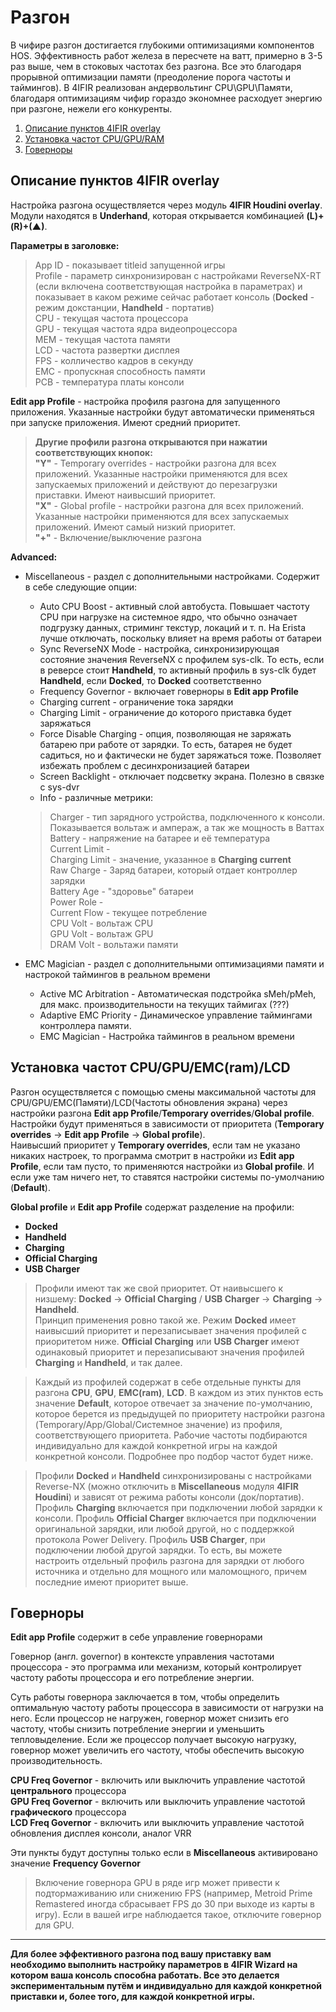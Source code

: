 # Разгон 

В чифире разгон достигается глубокими оптимизациями компонентов HOS. Эффективность работ железа в пересчете на ватт, примерно в 3-5 раз выше, чем в стоковых частотах без разгона. Все это благодаря прорывной оптимизации памяти (преодоление порога частоты и таймингов). В 4IFIR реализован андервольтинг CPU\GPU\Памяти, благодаря оптимизациям чифир гораздо экономнее расходует энергию при разгоне, нежели его конкуренты.

1. [Описание пунктов 4IFIR overlay](#Описание-пунктов-4IFIR-overlay)   
1. [Установка частот CPU/GPU/RAM](#установка-частот-cpugpuemcramlcd)  
1. [Говерноры](#Говерноры)  

## Описание пунктов 4IFIR overlay

Настройка разгона осуществляется через модуль **4IFIR Houdini overlay**. Модули находятся в **Underhand**, которая открывается комбинацией **(L)+(R)+(▲)**.

**Параметры в заголовке:**     
>App ID - показывает titleid запущенной игры   
>Profile - параметр синхронизирован с настройками ReverseNX-RT (если включена соответствующая настройка в параметрах) и показывает в каком режиме сейчас работает консоль (**Docked** - режим докстанции, **Handheld** - портатив)  
>CPU - текущая частота процессора   
>GPU - текущая частота ядра видеопроцессора   
>MEM - текущая частота памяти   
>LCD - частота развертки дисплея  
>FPS - колличество кадров в секунду  
>EMC - пропускная способность памяти  
>PCB - температура платы консоли   


   
**Edit app Profile** - настройка профиля разгона для запущенного приложения. Указанные настройки будут автоматически применяться при запуске приложения. Имеют средний приоритет.
> **Другие профили разгона открываются при нажатии соответствующих кнопок:**  
> **"Y"** - Temporary overrides - настройки разгона для всех приложений. Указанные настройки применяются для всех запускаемых приложений и действуют до перезагрузки приставки. Имеют наивысший приоритет.  
> **"X"** - Global profile - настройки разгона для всех приложений. Указанные настройки применяются для всех запускаемых приложений. Имеют самый низкий приоритет.  
> **"+"** - Включение/выключение разгона

**Advanced:**
* Miscellaneous - раздел с дополнительными настройками. Содержит в себе следующие опции:
   * Auto CPU Boost - активный слой автобуста. Повышает частоту CPU при нагрузке на системное ядро, что обычно означает подгрузку данных, стриминг текстур, локаций и т. п. На Erista лучше отключать, поскольку влияет на время работы от батареи
   * Sync ReverseNX Mode - настройка, синхронизирующая состояние значения ReverseNX с профилем sys-clk. То есть, если в реверсе стоит **Handheld**, то активный профиль в sys-clk будет **Handheld**, если **Docked**, то **Docked** соответственно
   * Frequency Governor - включает говерноры в **Edit app Profile**
   * Charging current - ограничение тока зарядки
   * Charging Limit - ограничение до которого приставка будет заряжаться
   * Force Disable Charging - опция, позволяющая не заряжать батарею при работе от зарядки. То есть, батарея не будет садиться, но и фактически не будет заряжаться тоже. Позволяет избежать проблем с десинхронизацией батареи 
   * Screen Backlight - отключает подсветку экрана. Полезно в связке с sys-dvr 
   * Info - различные метрики:   
   >Charger - тип зарядного устройства, подключенного к консоли. Показывается вольтаж и ампераж, а так же мощность в Ваттах  
   >Battery - напряжение на батарее и её температура  
   >Current Limit -   
   >Charging Limit - значение, указанное в **Charging current**  
   >Raw Charge - Заряд батареи, который отдает контроллер зарядки   
   >Battery Age - "здоровье" батареи  
   >Power Role -   
   >Current Flow - текущее потребление   
   >CPU Volt - вольтаж CPU   
   >GPU Volt - вольтаж GPU   
   >DRAM Volt - вольтажи памяти  
    
   
* EMC Magician - раздел с дополнительными оптимизациями памяти и настрокой таймингов в реальном времени
  * Active MC Arbitration - Автоматическая подстройка sMeh/pMeh, для макс. производительности на текущих таймигах (???)
  * Adaptive EMC Priority - Динамическое управление таймингами контроллера памяти.
  * EMC Magician - Настройка таймингов в реальном времени

## Установка частот CPU/GPU/EMC(ram)/LCD
  Разгон осуществляется с помощью смены максимальной частоты для CPU/GPU/EMC(Памяти)/LCD(Частоты обновления экрана) через настройки разгона **Edit app Profile**/**Temporary overrides**/**Global profile**.   
  Настройки будут применяться в зависимости от приоритета (**Temporary overrides** -> **Edit app Profile** -> **Global profile**).   
  Наивысший приоритет у **Temporary overrides**, если там не указано никаких настроек, то программа смотрит в настройки из **Edit app Profile**, если там пусто, то применяются настройки из **Global profile**. И если уже там ничего нет, то ставятся настройки системы по-умолчанию (**Default**).


**Global profile** и **Edit app Profile** содержат разделение на профили: 
  * **Docked**
  * **Handheld**
  * **Charging**
  * **Official Charging**
  * **USB Charger** 

>Профили имеют так же свой приоритет. От наивысшего к низшему: **Docked** -> **Official Charging** / **USB Charger** -> **Charging** -> **Handheld**.    
Принцип применения ровно такой же. Режим **Docked** имеет наивысший приоритет и перезаписывает значения профилей с приоритетом ниже. **Official Charging** или **USB Charger** имеют одинаковый приоритет и перезаписывают значения профилей **Charging** и **Handheld**, и так далее.

>Каждый из профилей содержат в себе отдельные пункты для разгона **CPU**, **GPU**, **EMC(ram)**, **LCD**. В каждом из этих пунктов есть значение **Default**, которое отвечает за значение по-умолчанию, которое берется из предыдущей по приоритету настройки разгона (Temporary/App/Global/Системное значение) из профиля, соответствующего приоритета. Рабочие частоты подбираются индивидуально для каждой конкретной игры на каждой конкретной консоли. Подробнее про подбор частот будет ниже. 

>Профили **Docked** и **Handheld** синхронизированы с настройками Reverse-NX (можно отключить в **Miscellaneous** модуля **4IFIR Houdini**) и зависят от режима работы консоли (док/портатив). Профиль **Charging** включается при подключении любой зарядки к консоли. Профиль **Official Charger** включается при подключении оригинальной зарядки, или любой другой, но с поддержкой протокола Power Delivery. Профиль **USB Charger**, при подключении любой другой зарядки. То есть, вы можете настроить отдельный профиль разгона для зарядки от любого источника и отдельно для мощного или маломощного, причем последние имеют приоритет выше.  


## Говерноры

**Edit app Profile** содержит в себе управление говернорами

Говернор (англ. governor) в контексте управления частотами процессора - это программа или механизм, который контролирует частоту работы процессора и его потребление энергии.

Суть работы говернора заключается в том, чтобы определить оптимальную частоту работы процессора в зависимости от нагрузки на него. Если процессор не нагружен, говернор может снизить его частоту, чтобы снизить потребление энергии и уменьшить тепловыделение. Если же процессор получает высокую нагрузку, говернор может увеличить его частоту, чтобы обеспечить высокую производительность.

**CPU Freq Governor** - включить или выключить управление частотой **центрального** процессора  
**GPU Freq Governor** - включить или выключить управление частотой **графического** процессора  
**LCD Freq Governor** - включить или выключить управление частотой обновления дисплея консоли, аналог VRR

Эти пункты будут доступны только если в **Miscellaneous** активировано значение **Frequency Governor**

>Включение говернора GPU в ряде игр может привести к подтормаживанию или снижению FPS (например, Metroid Prime Remastered иногда сбрасывает FPS до 30 при выходе из карты в игру). Если в вашей игре наблюдается такое, отключите говернор для GPU.

***

**Для более эффективного разгона под вашу приставку вам необходимо выполнить настройку параметров в 4IFIR Wizard на котором ваша консоль способна работать. Все это делается экспериментальным путём и индивидуально для каждой конкретной приставки и, более того, для каждой конкретной игры.**
